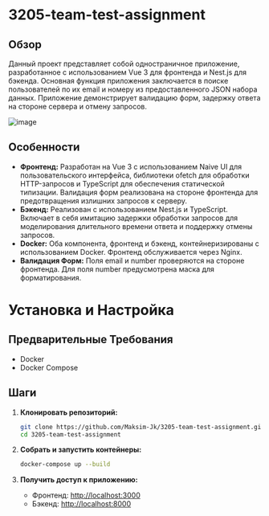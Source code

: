 # 3205-team-test-assignment

## Обзор

Данный проект представляет собой одностраничное приложение, разработанное с использованием Vue 3 для фронтенда и Nest.js для бэкенда. Основная функция приложения заключается в поиске пользователей по их email и номеру из предоставленного JSON набора данных. Приложение демонстрирует валидацию форм, задержку ответа на стороне сервера и отмену запросов.

![image](https://github.com/user-attachments/assets/6cea41b3-43f2-4a19-ae06-701fb6e12a3c)


## Особенности

- **Фронтенд:** Разработан на Vue 3 с использованием Naive UI для пользовательского интерфейса, библиотеки ofetch для обработки HTTP-запросов и TypeScript для обеспечения статической типизации. Валидация форм реализована на стороне фронтенда для предотвращения излишних запросов к серверу.
- **Бэкенд:** Реализован с использованием Nest.js и TypeScript. Включает в себя имитацию задержки обработки запросов для моделирования длительного времени ответа и поддержку отмены запросов.
- **Docker:** Оба компонента, фронтенд и бэкенд, контейнеризированы с использованием Docker. Фронтенд обслуживается через Nginx.
- **Валидация Форм:** Поля email и number проверяются на стороне фронтенда. Для поля number предусмотрена маска для форматирования.

# Установка и Настройка

## Предварительные Требования

- Docker
- Docker Compose

## Шаги

1. **Клонировать репозиторий:**
    ```sh
    git clone https://github.com/Maksim-Jk/3205-team-test-assignment.git
    cd 3205-team-test-assignment
    ```

2. **Собрать и запустить контейнеры:**
    ```sh
    docker-compose up --build
    ```

3. **Получить доступ к приложению:**
    - Фронтенд: [http://localhost:3000](http://localhost:3000)
    - Бэкенд: [http://localhost:8000](http://localhost:8000)


